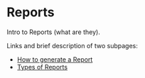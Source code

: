 # Reports

Intro to Reports (what are they).

Links and brief description of two subpages:

* [How to generate a Report](how-to-generate-a-report.md)
* [Types of Reports](types-of-reports.md)
